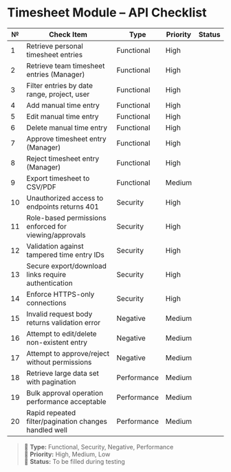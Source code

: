 # Timesheet Module – API Checklist

| №  | Check Item                                             | Type        | Priority | Status |
|----|---------------------------------------------------------|-------------|----------|--------|
| 1  | Retrieve personal timesheet entries                     | Functional  | High     |        |
| 2  | Retrieve team timesheet entries (Manager)                | Functional  | High     |        |
| 3  | Filter entries by date range, project, user              | Functional  | High     |        |
| 4  | Add manual time entry                                    | Functional  | High     |        |
| 5  | Edit manual time entry                                   | Functional  | High     |        |
| 6  | Delete manual time entry                                 | Functional  | High     |        |
| 7  | Approve timesheet entry (Manager)                        | Functional  | High     |        |
| 8  | Reject timesheet entry (Manager)                         | Functional  | High     |        |
| 9  | Export timesheet to CSV/PDF                              | Functional  | Medium   |        |
| 10 | Unauthorized access to endpoints returns 401             | Security    | High     |        |
| 11 | Role-based permissions enforced for viewing/approvals    | Security    | High     |        |
| 12 | Validation against tampered time entry IDs               | Security    | High     |        |
| 13 | Secure export/download links require authentication      | Security    | High     |        |
| 14 | Enforce HTTPS-only connections                           | Security    | High     |        |
| 15 | Invalid request body returns validation error            | Negative    | Medium   |        |
| 16 | Attempt to edit/delete non-existent entry                | Negative    | Medium   |        |
| 17 | Attempt to approve/reject without permissions            | Negative    | Medium   |        |
| 18 | Retrieve large data set with pagination                  | Performance | Medium   |        |
| 19 | Bulk approval operation performance acceptable           | Performance | Medium   |        |
| 20 | Rapid repeated filter/pagination changes handled well    | Performance | Medium   |        |

> 🔹 **Type:** Functional, Security, Negative, Performance  
> 🔸 **Priority:** High, Medium, Low  
> 🔘 **Status:** To be filled during testing